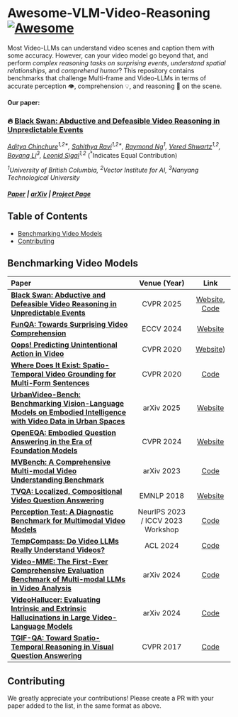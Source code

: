 # Awesome-VLM-Video-Reasoning  [![Awesome](https://awesome.re/badge.svg)](https://awesome.re)

Most Video-LLMs can understand video scenes and caption them with some accuracy. However, can your video model go beyond that, and perform _complex reasoning tasks on surprising events_, _understand spatial relationships_, and _comprehend humor_? This repository contains benchmarks that challenge Multi-frame and Video-LLMs in terms of accurate perception 👁️, comprehension 💡, and reasoning 🧐 on the scene.

**Our paper:**

### 🔥 [Black Swan: Abductive and Defeasible Video Reasoning in Unpredictable Events](https://blackswan.cs.ubc.ca)


*[Aditya Chinchure](https://www.adityachinchure.com/)<sup>1,2\*</sup>,  [Sahithya Ravi](https://sahithyaravi.github.io/)<sup>1,2\*</sup>,  [Raymond Ng](https://www.cs.ubc.ca/people/raymond-ng)<sup>1</sup>,  [Vered Shwartz](https://www.cs.ubc.ca/~vshwartz/)<sup>1,2</sup>,  [Boyang Li](http://www.boyangli.org/index.html)<sup>3</sup>,  [Leonid Sigal](https://www.cs.ubc.ca/~lsigal/index.html)<sup>1,2</sup>* (<sup>\*</sup>Indicates Equal Contribution)

*<sup>1</sup>University of British Columbia, <sup>2</sup>Vector Institute for AI, <sup>3</sup>Nanyang Technological University*

<h5>  
  
 **[Paper](https://openaccess.thecvf.com/content/CVPR2025/html/Chinchure_Black_Swan_Abductive_and_Defeasible_Video_Reasoning_in_Unpredictable_Events_CVPR_2025_paper.html)** | **[arXiv](https://arxiv.org/abs/2412.05725)** | **[Project Page](https://blackswan.cs.ubc.ca)**

</h5>

## Table of Contents

- [Benchmarking Video Models](#benchmarking-video-models)
- [Contributing](#contributing)

## Benchmarking Video Models

| Paper | Venue (Year) | Link |
| :----- | :------------: | :----: |
| [**Black Swan: Abductive and Defeasible Video Reasoning in Unpredictable Events**](https://arxiv.org/abs/2412.05725) | CVPR 2025 | [Website](https://blackswan.cs.ubc.ca), [Code](https://github.com/sahithyaravi/BlackSwan) |
| [**FunQA: Towards Surprising Video Comprehension**](https://funqa-benchmark.github.io) | ECCV 2024 | [Website](https://funqa-benchmark.github.io) |
| [**Oops! Predicting Unintentional Action in Video**](https://oops.cs.columbia.edu) | CVPR 2020 | [Website](https://oops.cs.columbia.edu)) |
| [**Where Does It Exist: Spatio-Temporal Video Grounding for Multi-Form Sentences**](https://arxiv.org/abs/2001.06891) | CVPR 2020 | [Code](https://github.com/Guaranteer/VidSTG-Dataset) |
| [**UrbanVideo-Bench: Benchmarking Vision-Language Models on Embodied Intelligence with Video Data in Urban Spaces**](https://embodiedcity.github.io/UrbanVideo-Bench/) | arXiv 2025 | [Website](https://embodiedcity.github.io/UrbanVideo-Bench/) |
| [**OpenEQA: Embodied Question Answering in the Era of Foundation Models**](https://open-eqa.github.io) | CVPR 2024 | [Website](https://open-eqa.github.io) |
 [**MVBench: A Comprehensive Multi-modal Video Understanding Benchmark**](https://arxiv.org/abs/2311.17005) | arXiv 2023 | [Code](https://github.com/OpenGVLab/Ask-Anything) |
 | [**TVQA: Localized, Compositional Video Question Answering**](https://arxiv.org/abs/1809.01696) | EMNLP 2018 | [Website](https://tvqa.cs.unc.edu/) |
| [**Perception Test: A Diagnostic Benchmark for Multimodal Video Models**](https://arxiv.org/abs/2305.13786) | NeurIPS 2023 / ICCV 2023 Workshop | [Code](https://github.com/google-deepmind/perception_test) |
| [**TempCompass: Do Video LLMs Really Understand Videos?**](https://arxiv.org/abs/2403.00476) | ACL 2024 | [Code](https://github.com/llyx97/TempCompass) |
| [**Video-MME: The First-Ever Comprehensive Evaluation Benchmark of Multi-modal LLMs in Video Analysis**](https://arxiv.org/abs/2405.21075) | arXiv 2024 | [Code](https://github.com/BradyFU/Video-MME) |
| [**VideoHallucer: Evaluating Intrinsic and Extrinsic Hallucinations in Large Video-Language Models**](https://arxiv.org/abs/2406.16338) | arXiv 2024 | [Code](https://github.com/patrick-tssn/VideoHallucer) |
| [**TGIF-QA: Toward Spatio-Temporal Reasoning in Visual Question Answering**](https://arxiv.org/abs/1704.04497) | CVPR 2017 | [Code](https://github.com/YunseokJANG/tgif-qa) |



## Contributing

We greatly appreciate your contributions! Please create a PR with your paper added to the list, in the same format as above. 

